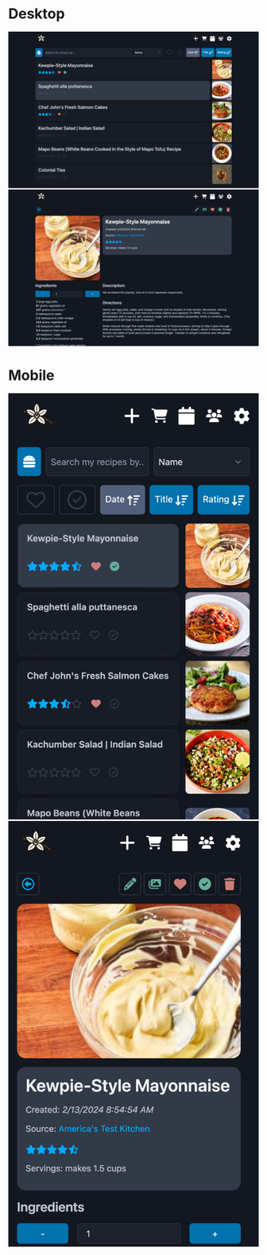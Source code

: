 # Desktop

![Recipe List Desktop](images/screen-list-large.png)
![Recipe View Desktop](images/screen-first-recipe-large.png)

# Mobile

![Recipe List Mobile](images/screen-list-mobile.png)
![Recipe View Mobile](images/screen-first-recipe-mobile.png)
